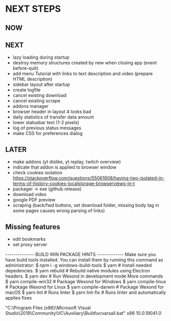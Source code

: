 
# NEXT STEPS

## NOW


## NEXT
* lazy loading during startup
* destroy memory structures created by new when closing app (event before-quit)
* add menu Tutorial with links to text description and video (prepare HTML description)
* sidebar layout after startup
* create logfile
* cancel existing download
* cancel existing scrape
* addons manager
* browser header in layout 4 looks bad
* daily statistics of transfer data amount
* lower statusbar text (1-2 pixels)
* log of previous status messages
* make CSS for preferences dialog

## LATER
* make addons (yt dislike, yt replay, twitch overview)
* indicate that addon is applied to browser window
* check cookies isolation https://stackoverflow.com/questions/55061908/having-two-isolated-in-terms-of-history-cookies-localstorage-browserviews-in-t
* packager → exe (github release)
* download video
* google PDF preview
* scraping (back/fwd buttons, set download folder, missing body tag in some pages causes wrong parsing of links)


## Missing features
* edit bookmarks
* set proxy server

-------------- BUILD WIN PACKAGE HINTS -------------
Make sure you have build tools installed. You can install them by running this command as administrator:
$ npm i -g windows-build-tools
$ yarn # Install needed depedencies.
$ yarn rebuild # Rebuild native modules using Electron headers.
$ yarn dev # Run Wexond in development mode
More commands
$ yarn compile-win32 # Package Wexond for Windows
$ yarn compile-linux # Package Wexond for Linux
$ yarn compile-darwin # Package Wexond for macOS
$ yarn lint # Runs linter
$ yarn lint-fix # Runs linter and automatically applies fixes


"C:\Program Files (x86)\Microsoft Visual Studio\2019\Community\VC\Auxiliary\Build\vcvarsall.bat" x86 10.0.19041.0
